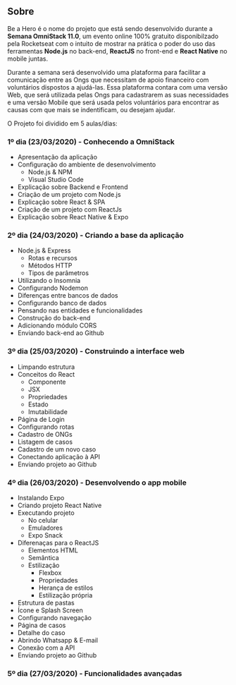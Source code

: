 ## Sobre
  
  Be a Hero é o nome do projeto que está sendo desenvolvido durante a **Semana OmniStack 11.0**, um evento online 100% gratuito disponibilzado pela Rocketseat com o intuito de mostrar na prática o poder do uso das ferramentas **Node.js** no back-end, **ReactJS** no front-end e **React Native** no mobile juntas.

  Durante a semana será desenvolvido uma plataforma para facilitar a comunicação entre as Ongs que necessitam de apoio financeiro com voluntários dispostos a ajudá-las. Essa plataforma contara com uma versão Web, que será utilizada pelas Ongs para cadastrarem as suas necessidades e uma versão Mobile que será usada pelos voluntários para encontrar as causas com que mais se indentificam, ou desejam ajudar.

  O Projeto foi dividido em 5 aulas/dias:

### 1º dia (23/03/2020) - Conhecendo a OmniStack

* Apresentação da aplicação
* Configuração do ambiente de desenvolvimento
  * Node.js & NPM
  * Visual Studio Code
* Explicação sobre Backend e Frontend
* Criação de um projeto com Node.js
* Explicação sobre React & SPA
* Criação de um projeto com ReactJs
* Explicação sobre React Native & Expo

### 2º dia (24/03/2020) - Criando a base da aplicação

* Node.js & Express
  * Rotas e recursos
  * Métodos HTTP
  * Tipos de parâmetros
* Utilizando o Insomnia
* Configurando Nodemon
* Diferenças entre bancos de dados
* Configurando banco de dados
* Pensando nas entidades e funcionalidades
* Construção do back-end
* Adicionando módulo CORS
* Enviando back-end ao Github

### 3º dia (25/03/2020) - Construindo a interface web

* Limpando estrutura
* Conceitos do React
  * Componente
  * JSX
  * Propriedades
  * Estado
  * Imutabilidade
* Página de Login
* Configurando rotas
* Cadastro de ONGs
* Listagem de casos
* Cadastro de um novo caso
* Conectando aplicação à API
* Enviando projeto ao Github

### 4º dia (26/03/2020) - Desenvolvendo o app mobile

* Instalando Expo
* Criando projeto React Native
* Executando projeto
  * No celular
  * Emuladores
  * Expo Snack
* Diferenaças para o ReactJS
  * Elementos HTML
  * Semântica
  * Estilização
    * Flexbox
    * Propriedades
    * Herança de estilos
    * Estilização própria
* Estrutura de pastas
* Ícone e Splash Screen
* Configurando navegação
* Página de casos
* Detalhe do caso
* Abrindo Whatsapp & E-mail
* Conexão com a API
* Enviando projeto ao Github

### 5º dia (27/03/2020) - Funcionalidades avançadas
